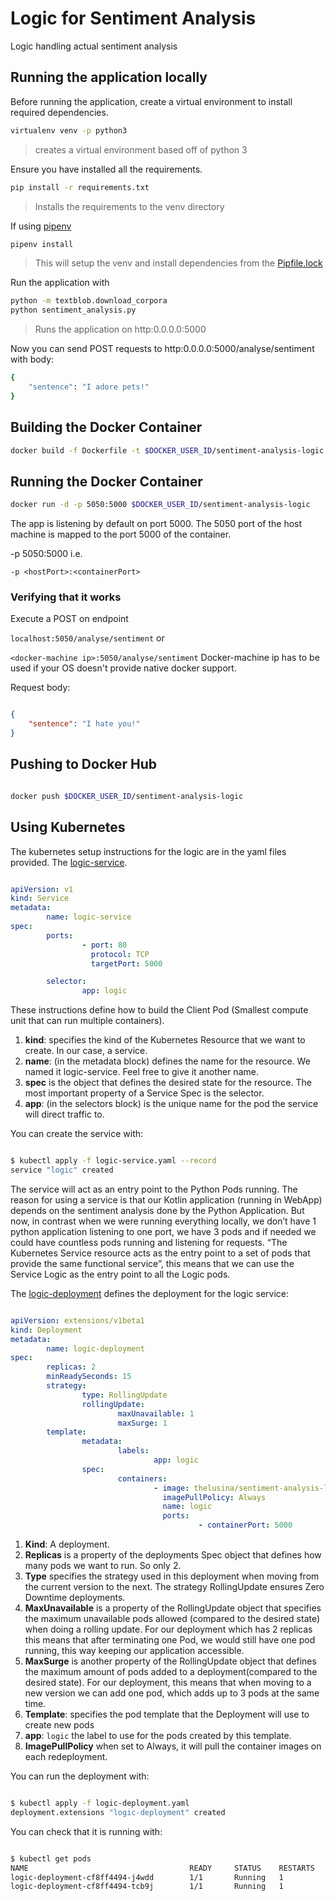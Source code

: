 # Logic for Sentiment Analysis

Logic handling actual sentiment analysis

## Running the application locally

Before running the application, create a virtual environment to install required dependencies.

```bash
virtualenv venv -p python3
```

> creates a virtual environment based off of python 3

Ensure you have installed all the requirements.

```bash
pip install -r requirements.txt
```

> Installs the requirements to the venv directory

If using [pipenv](https://github.com/pypa/pipenv)

```bash
pipenv install
```

> This will setup the venv and install dependencies from the [Pipfile.lock](./Pipfile.lock)

Run the application with

``` bash
python -m textblob.download_corpora
python sentiment_analysis.py
```

> Runs the application on http:0.0.0.0:5000

Now you can send POST requests to http:0.0.0.0:5000/analyse/sentiment with body:

```bash
{
    "sentence": "I adore pets!"
}
```

## Building the Docker Container

``` bash
docker build -f Dockerfile -t $DOCKER_USER_ID/sentiment-analysis-logic .
```

## Running the Docker Container

``` bash
docker run -d -p 5050:5000 $DOCKER_USER_ID/sentiment-analysis-logic
```

The app is listening by default on port 5000. The 5050 port of the host machine is mapped to the port 5000 of the container.

-p 5050:5000 i.e.

```-p <hostPort>:<containerPort>```

### Verifying that it works

Execute a POST on endpoint

`localhost:5050/analyse/sentiment` or

`<docker-machine ip>:5050/analyse/sentiment` Docker-machine ip has to be used if your OS doesn't provide native docker support.

Request body:

``` json

{
    "sentence": "I hate you!"
}

```

## Pushing to Docker Hub

``` bash

docker push $DOCKER_USER_ID/sentiment-analysis-logic

```

## Using Kubernetes

The kubernetes setup instructions for the logic are in the yaml files provided. The [logic-service](./logic-service.yaml).

```yaml

apiVersion: v1
kind: Service
metadata:
        name: logic-service
spec:
        ports:
                - port: 80
                  protocol: TCP
                  targetPort: 5000

        selector:
                app: logic

```

These instructions define how to build the Client Pod (Smallest compute unit that can run multiple containers).

1. __kind__: specifies the kind of the Kubernetes Resource that we want to create. In our case, a service.
2. __name__: (in the metadata block) defines the name for the resource. We named it logic-service. Feel free to give it another name.
3. __spec__ is the object that defines the desired state for the resource. The most important property of a Service Spec is the selector.
4. __app__: (in the selectors block) is the unique name for the pod the service will direct traffic to.

You can create the service with:

```bash

$ kubectl apply -f logic-service.yaml --record
service "logic" created

```

The service will act as an entry point to the Python Pods running. The reason for using a service is that our Kotlin application (running in WebApp) depends on the sentiment analysis done by the Python Application. But now, in contrast when we were running everything locally, we don’t have 1 python application listening to one port, we have 3 pods and if needed we could have countless pods running and listening for requests. “The Kubernetes Service resource acts as the entry point to a set of pods that provide the same functional service”, this means that we can use the Service Logic as the entry point to all the Logic pods.

The [logic-deployment](./logic-deployment.yaml) defines the deployment for the logic service:

```yaml

apiVersion: extensions/v1beta1
kind: Deployment
metadata:
        name: logic-deployment
spec:
        replicas: 2
        minReadySeconds: 15
        strategy:
                type: RollingUpdate
                rollingUpdate:
                        maxUnavailable: 1
                        maxSurge: 1
        template:
                metadata:
                        labels:
                                app: logic
                spec:
                        containers:
                                - image: thelusina/sentiment-analysis-logic
                                  imagePullPolicy: Always
                                  name: logic
                                  ports:
                                          - containerPort: 5000

```

1. __Kind__: A deployment.
2. __Replicas__ is a property of the deployments Spec object that defines how many pods we want to run. So only 2.
3. __Type__ specifies the strategy used in this deployment when moving from the current version to the next. The strategy RollingUpdate ensures Zero Downtime deployments.
4. __MaxUnavailable__ is a property of the RollingUpdate object that specifies the maximum unavailable pods allowed (compared to the desired state) when doing a rolling update. For our deployment which has 2 replicas this means that after terminating one Pod, we would still have one pod running, this way keeping our application accessible.
5. __MaxSurge__ is another property of the RollingUpdate object that defines the maximum amount of pods added to a deployment(compared to the desired state). For our deployment, this means that when moving to a new version we can add one pod, which adds up to 3 pods at the same time.
6. __Template__: specifies the pod template that the Deployment will use to create new pods
7. __app__: `logic` the label to use for the pods created by this template.
8. __ImagePullPolicy__ when set to Always, it will pull the container images on each redeployment.

You can run the deployment with:

```bash

$ kubectl apply -f logic-deployment.yaml
deployment.extensions "logic-deployment" created

```

You can check that it is running with:

```bash

$ kubectl get pods
NAME                                    READY     STATUS    RESTARTS   AGE
logic-deployment-cf8ff4494-j4wdd        1/1       Running   1          1m
logic-deployment-cf8ff4494-tcb9j        1/1       Running   1          1m

```
